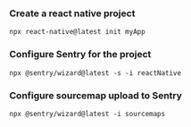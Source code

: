 ### Create a react native project

```npx react-native@latest init myApp```

### Configure Sentry for the project

```npx @sentry/wizard@latest -s -i reactNative```

### Configure sourcemap upload to Sentry

```npx @sentry/wizard@latest -i sourcemaps```
